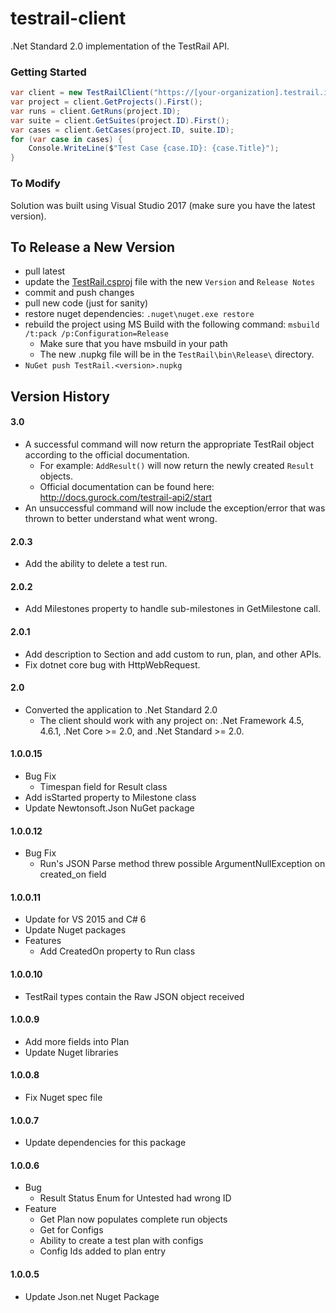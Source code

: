 testrail-client
===============

.Net Standard 2.0 implementation of the TestRail API.

### Getting Started

```C#
var client = new TestRailClient("https://[your-organization].testrail.io", username, password);
var project = client.GetProjects().First();
var runs = client.GetRuns(project.ID);
var suite = client.GetSuites(project.ID).First();
var cases = client.GetCases(project.ID, suite.ID);
for (var case in cases) {
    Console.WriteLine($"Test Case {case.ID}: {case.Title}");
}
```

### To Modify

Solution was built using Visual Studio 2017 (make sure you have the latest version).

## To Release a New Version
- pull latest
- update the [TestRail.csproj](TestRail/TestRail.csproj) file with the new `Version` and `Release Notes`
- commit and push changes
- pull new code (just for sanity)
- restore nuget dependencies: `.nuget\nuget.exe restore`
- rebuild the project using MS Build with the following command: `msbuild /t:pack /p:Configuration=Release`
  - Make sure that you have msbuild in your path
  - The new .nupkg file will be in the `TestRail\bin\Release\` directory.
- `NuGet push TestRail.<version>.nupkg`

## Version History
#### 3.0
- A successful command will now return the appropriate TestRail object according to the official documentation.
  - For example: `AddResult()` will now return the newly created `Result` objects.
  - Official documentation can be found here: http://docs.gurock.com/testrail-api2/start
- An unsuccessful command will now include the exception/error that was thrown to better understand what went wrong.
#### 2.0.3
- Add the ability to delete a test run.
#### 2.0.2
- Add Milestones property to handle sub-milestones in GetMilestone call.
#### 2.0.1
- Add description to Section and add custom to run, plan, and other APIs.
- Fix dotnet core bug with HttpWebRequest.
#### 2.0
- Converted the application to .Net Standard 2.0
  - The client should work with any project on: .Net Framework 4.5, 4.6.1, .Net Core &gt;= 2.0, and .Net Standard &gt;= 2.0.
#### 1.0.0.15
- Bug Fix
  - Timespan field for Result class
- Add isStarted property to Milestone class
- Update Newtonsoft.Json NuGet package
#### 1.0.0.12
- Bug Fix
  - Run's JSON Parse method threw possible ArgumentNullException on created_on field
#### 1.0.0.11
- Update for VS 2015 and C# 6
- Update Nuget packages
- Features
  - Add CreatedOn property to Run class
#### 1.0.0.10
- TestRail types contain the Raw JSON object received
#### 1.0.0.9
- Add more fields into Plan
- Update Nuget libraries
#### 1.0.0.8
- Fix Nuget spec file
#### 1.0.0.7
- Update dependencies for this package
#### 1.0.0.6
- Bug
  - Result Status Enum for Untested had wrong ID
- Feature
  - Get Plan now populates complete run objects
  - Get for Configs
  - Ability to create a test plan with configs
  - Config Ids added to plan entry
#### 1.0.0.5
- Update Json.net Nuget Package
